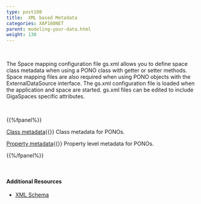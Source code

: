 ```yaml
---
type: post100
title:  XML based Metadata
categories: XAP100NET
parent: modeling-your-data.html
weight: 130
---
```


<br>

The Space mapping configuration file gs.xml allows you to define space class metadata when using a PONO class with getter or setter methods. Space mapping files are also required when using PONO objects with the ExternalDataSource interface. The gs.xml configuration file is loaded when the application and space are started. gs.xml files can be edited to include GigaSpaces specific attributes.

<br>

{{%fpanel%}}

[Class metadata](./pono-xml-metadata-class.html){{<wbr>}}
Class metadata for PONOs.

[Property metadata](./pono-xml-metadata-attribute.html){{<wbr>}}
Property level metadata for PONOs.

{{%/fpanel%}}

<br>

#### Additional Resources

- [XML Schema](/api_documentation/xap-{{%currentversion%}}.html)


